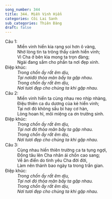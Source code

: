 ```yaml
---
song_number: 344
title: 344. Miền Vinh Hiển
categories: Cõi Lai Sanh
sub_categories: Thiên Đàng
draft: false
---
```

<dl><dt>Câu 1:</dt><dd data-verse="1">Miền vinh hiển kia rạng soi hơn ô vàng, <br/>Nhờ lòng tin ta trông thấy cảnh hiển vinh; <br/>Vì Cha ở bên kìa mong ta trọn đàng; <br/>Ngài đang sắm cho phần ta nơi đẹp xinh. </dd><dt>Điệp khúc:</dt><dd data-chorus="1"><em>Trong chốn ấy rất êm dịu, <br/>Tại nơiiđó thỏa mãn bấy ta gặp nhau. <br/>Trong chốn ấy rất êm dịu, <br/>Nơi tươi đẹp cho chúng ta khi gặp nhau. </em></dd><dt>Câu 2:</dt><dd data-verse="2">Miền vinh hiển ta cùng nhau reo nhịp nhàng, <br/>Ðiệu thiên ca du dương của kẻ hiển vinh; <br/>Tại nơi đó không sầu bi hay cơ hàn, <br/>Lòng hoan hỉ, môi miệng ca ơn trường sinh. </dd><dt>Điệp khúc:</dt><dd data-chorus="1"><em>Trong chốn ấy rất êm dịu, <br/>Tại nơi đó thỏa mãn bấy ta gặp nhau. <br/>Trong chốn ấy rất êm dịu, <br/>Nơi tươi đẹp cho chúng ta khi gặp nhau. </em></dd><dt>Câu 3:</dt><dd data-verse="3">Cùng nhau hiến thiên trường ca ta tụng ngợi, <br/>Ðồng tâu lên Cha nhân ái chốn cao sang; <br/>Về ân điển do tình yêu Cha đời đời, <br/>Làm nên thánh bao ngày ta trong trần gian. </dd><dt>Điệp khúc:</dt><dd data-chorus="1"><em>Trong chốn ấy rất êm dịu, <br/>Tại nơi đó thỏa mãn bấy ta gặp nhau. <br/>Trong chốn ấy rất êm dịu, <br/>Nơi tươi đẹp cho chúng ta khi gặp nhau. </em></dd></dl>
